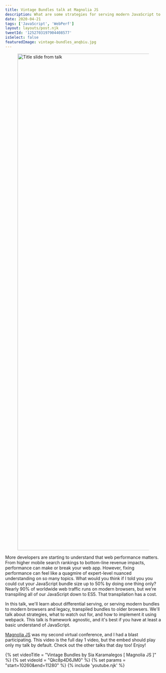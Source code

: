 ```yaml
---
title: Vintage Bundles talk at Magnolia JS
description: What are some strategies for serving modern JavaScript to modern browsers?
date: 2020-04-21
tags: ['JavaScript', 'WebPerf']
layout: layouts/post.njk
tweetId: '1252703197904408577'
isSelect: false
featuredImage: vintage-bundles_anqbiu.jpg
---
```


<figure>
  <img src="{% src 'vintage-bundles_anqbiu.jpg' %}"
    srcset="{% srcset 'vintage-bundles_anqbiu.jpg' %}"
    sizes="{% defaultSizes %}"
    alt="Title slide from talk"
    width="2400" height="1600">
</figure>

More developers are starting to understand that web performance matters. From higher mobile search rankings to bottom-line revenue impacts, performance can make or break your web app. However, fixing performance can feel like a quagmire of expert-level nuanced understanding on so many topics. What would you think if I told you you could cut your JavaScript bundle size up to 50% by doing one thing only? Nearly 90% of worldwide web traffic runs on modern browsers, but we're transpiling all of our JavaScript down to ES5. That transpilation has a cost.

In this talk, we'll learn about differential serving, or serving modern bundles to modern browsers and legacy, transpiled bundles to older browsers. We'll talk about strategies, what to watch out for, and how to implement it using webpack. This talk is framework agnostic, and it's best if you have at least a basic understand of JavaScript.

[Magnolia JS](https://magnoliajs.com/) was my second virtual conference, and I had a blast participating. This video is the full day 1 video, but the embed should play only my talk by default. Check out the other talks that day too! Enjoy!

{% set videoTitle = "Vintage Bundles by Sia Karamalegos [ Magnolia JS ]" %}
{% set videoId = "Qkc8p4D6JM0" %}
{% set params = "start=10260&end=11280" %}
{% include 'youtube.njk' %}
